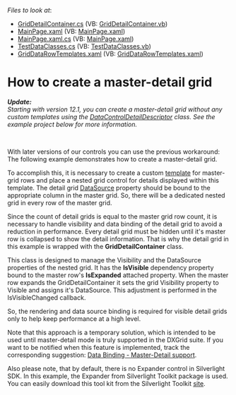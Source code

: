 <!-- default file list -->
*Files to look at*:

* [GridDetailContainer.cs](./CS/SLGridExample/GridDetailContainer.cs) (VB: [GridDetailContainer.vb](./VB/SLGridExample/GridDetailContainer.vb))
* [MainPage.xaml](./CS/SLGridExample/MainPage.xaml) (VB: [MainPage.xaml](./VB/SLGridExample/MainPage.xaml))
* [MainPage.xaml.cs](./CS/SLGridExample/MainPage.xaml.cs) (VB: [MainPage.xaml](./VB/SLGridExample/MainPage.xaml))
* [TestDataClasses.cs](./CS/SLGridExample/TestDataClasses.cs) (VB: [TestDataClasses.vb](./VB/SLGridExample/TestDataClasses.vb))
* [GridDataRowTemplates.xaml](./CS/SLGridExample/Themes/GridDataRowTemplates.xaml) (VB: [GridDataRowTemplates.xaml](./VB/SLGridExample/Themes/GridDataRowTemplates.xaml))
<!-- default file list end -->
# How to create a master-detail grid


<p><em><strong>Update:</strong></em><br /><em>Starting with version 12.1, you can create a master-detail grid without any custom templates using the <a href="https://documentation.devexpress.com/#Silverlight/clsDevExpressXpfGridDataControlDetailDescriptortopic">DataControlDetailDescriptor</a> class. See the example project below for more information.</em></p>
<br />
<p>With later versions of our controls you can use the previous workaround:<br /> The following example demonstrates how to create a master-detail grid.</p>
<p>To accomplish this, it is necessary to create a custom <a href="http://documentation.devexpress.com/#Silverlight/DevExpressXpfGridTableView_DataRowTemplatetopic"><u>template</u></a> for master-grid rows and place a nested grid control for details displayed within this template. The detail grid <a href="http://documentation.devexpress.com/#Silverlight/DevExpressXpfGridGridControl_DataSourcetopic"><u>DataSource</u></a> property should be bound to the appropriate column in the master grid. So, there will be a dedicated nested grid in every row of the master grid.</p>
<p>Since the count of detail grids is equal to the master grid row count, it is necessary to handle visibility and data binding of the detail grid to avoid a reduction in performance. Every detail grid must be hidden until it's master row is collapsed to show the detail information. That is why the detail grid in this example is wrapped with the <strong>GridDetailContainer</strong> class.</p>
<p>This class is designed to manage the Visibility and the DataSource properties of the nested grid. It has the <strong>IsVisible</strong> dependency property bound to the master row's <strong>IsExpanded</strong> attached property. When the master row expands the GridDetailContainer it sets the grid Visibility property to Visible and assigns it's DataSource. This adjustment is performed in the IsVisibleChanged callback.</p>
<p>So, the rendering and data source binding is required for visible detail grids only to help keep performance at a high level.</p>
<p>Note that this approach is a temporary solution, which is intended to be used until master-detail mode is truly supported in the DXGrid suite. If you want to be notified when this feature is implemented, track the corresponding suggestion: <a href="https://www.devexpress.com/Support/Center/p/S30644">Data Binding - Master-Detail support</a>.</p>
<p>Also please note, that by default, there is no Expander control in Silverlight SDK. In this example, the Expander from Silverlight Toolkit package is used. You can easily download this tool kit from the Silverlight Toolkit <a href="http://silverlight.codeplex.com/"><u>site</u></a>.</p>

<br/>


